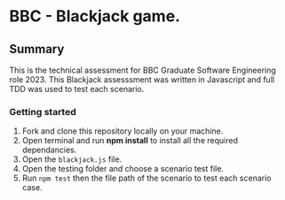 # BBC - Blackjack game.

## Summary

This is the technical assessment for BBC Graduate Software Engineering role 2023.
This Blackjack assesssment was written in Javascript and full TDD was used to test each scenario.

### Getting started

1. Fork and clone this repository locally on your machine.
2. Open terminal and run **npm install** to install all the required dependancies.
3. Open the `blackjack.js` file.
4. Open the testing folder and choose a scenario test file.
5. Run `npm test` then the file path of the scenario to test each scenario case.
